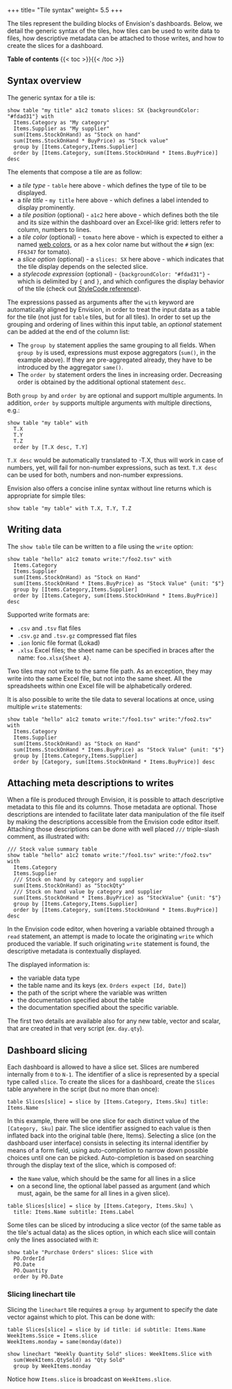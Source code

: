 +++
title= "Tile syntax"
weight= 5.5
+++

<!-- TODO: 'Tile syntax' belongs to the 'Language' section, and must be rewritten -->

The tiles represent the building blocks of Envision's dashboards. Below, we detail the generic syntax of the tiles, how tiles can be used to write data to files, how descriptive metadata can be attached to those writes, and how to create the slices for a dashboard.

**Table of contents**
{{< toc >}}{{< /toc >}}

## Syntax overview

The generic syntax for a tile is:

```envision-proto
show table "my title" a1c2 tomato slices: SX {backgroundColor: "#fdad31"} with
  Items.Category as "My category"
  Items.Supplier as "My supplier"
  sum(Items.StockOnHand) as "Stock on hand"
  sum(Items.StockOnHand * BuyPrice) as "Stock value"
  group by [Items.Category,Items.Supplier]
  order by [Items.Category, sum(Items.StockOnHand * Items.BuyPrice)] desc
```

The elements that compose a tile are as follow:

* a _tile type_ - `table` here above - which defines the type of tile to be displayed.
* a _tile title_ - `my title` here above - which defines a label intended to display prominently.
* a _tile position_ (optional) - `a1c2` here above - which defines both the tile and its size within the dashboard over an Excel-like grid: letters refer to column, numbers to lines.
* a _tile color_ (optional) - `tomato` here above - which is expected to either a named  [web colors](https://en.wikipedia.org/wiki/Web_colors), or as a hex color name but without the `#` sign (ex: `FF6347` for tomato).
* a _slice option_ (optional) - a `slices: SX` here above - which indicates that the tile display depends on the selected slice.
* a _stylecode expression_ (optional) - `{backgroundColor: "#fdad31"}` - which is delimited by `{` and `}`, and which configures the display behavior of the tile (check out [StyleCode reference](/reference/stylecode/)).

The expressions passed as arguments after the `with` keyword are automatically aligned by Envision, in order to treat the input data as a table for the tile (not just for `table` tiles, but for all tiles). In order to set up the grouping and ordering of lines within this input table, an _optional_ statement can be added at the end of the column list:

* The `group by` statement applies the same grouping to all fields. When `group by` is used, expressions must expose aggregators (`sum()`, in the example above). If they are pre-aggregated already, they have to be introduced by the aggregator `same()`.
* The `order by` statement orders the lines in increasing order. Decreasing order is obtained by the additional optional statement `desc`.

Both `group by` and `order by` are optional and support multiple arguments. In addition, `order by` supports multiple arguments with multiple directions, e.g.:

```envision-proto
show table "my table" with
  T.X
  T.Y
  T.Z
  order by [T.X desc, T.Y]
```

`T.X desc` would be automatically translated to -T.X, thus will work in case of numbers, yet, will fail for non-number expressions, such as text. `T.X desc` can be used for both, numbers and non-number expressions.

Envision also offers a concise inline syntax without line returns which is appropriate for simple tiles:

```envision-proto
show table "my table" with T.X, T.Y, T.Z
```

## Writing data

The `show table` tile can be written to a file using the `write` option:

```envision-proto
show table "hello" a1c2 tomato write:"/foo2.tsv" with
  Items.Category
  Items.Supplier
  sum(Items.StockOnHand) as "Stock on Hand"
  sum(Items.StockOnHand * Items.BuyPrice) as "Stock Value" {unit: "$"}
  group by [Items.Category,Items.Supplier]
  order by [Items.Category, sum(Items.StockOnHand * Items.BuyPrice)] desc
```

Supported write formats are:

* `.csv` and `.tsv` flat files
* `.csv.gz` and `.tsv.gz` compressed flat files
* `.ion` Ionic file format (Lokad)
* `.xlsx` Excel files; the sheet name can be specified in braces after the name: `foo.xlsx{Sheet A}`.

Two tiles may not write to the same file path. As an exception, they may write into the same Excel file, but not into the same sheet. All the spreadsheets within one Excel file will be alphabetically ordered.

It is also possible to write the tile data to several locations at once, using multiple `write` statements:

```envision-proto
show table "hello" a1c2 tomato write:"/foo1.tsv" write:"/foo2.tsv" with
  Items.Category
  Items.Supplier
  sum(Items.StockOnHand) as "Stock on Hand"
  sum(Items.StockOnHand * Items.BuyPrice) as "Stock Value" {unit: "$"}
  group by [Items.Category,Items.Supplier]
  order by [Category, sum(Items.StockOnHand * Items.BuyPrice)] desc
```

## Attaching meta descriptions to writes

When a file is produced through Envision, it is possible to attach descriptive metadata to this file and its columns. Those metadata are optional. Those descriptions are intended to facilitate later data manipulation of the file itself by making the descriptions accessible from the Envision code editor itself. Attaching those descriptions can be done with well placed `///` triple-slash comment, as illustrated with:

```envision-proto
/// Stock value summary table
show table "hello" a1c2 tomato write:"/foo1.tsv" write:"/foo2.tsv" with
  Items.Category
  Items.Supplier
  /// Stock on hand by category and supplier
  sum(Items.StockOnHand) as "StockQty"
  /// Stock on hand value by category and supplier
  sum(Items.StockOnHand * Items.BuyPrice) as "StockValue" {unit: "$"}
  group by [Items.Category,Items.Supplier]
  order by [Items.Category, sum(Items.StockOnHand * Items.BuyPrice)] desc
```

In the Envision code editor, when hovering a variable obtained through a `read` statement, an attempt is made to locate the originating `write` which produced the variable. If such originating `write` statement is found, the descriptive metadata is contextually displayed.

 The displayed information is:

* the variable data type
* the table name and its keys (ex. `Orders expect [Id, Date]`)
* the path of the script where the variable was written
* the documentation specified about the table
* the documentation specified about the specific variable.

The first two details are available also for any new table, vector and scalar, that are created in that very script (ex. `day.qty`).

## Dashboard slicing

Each dashboard is allowed to have a slice set. Slices are numbered internally from `0` to `N-1`. The identifier of a slice is represented by a special type called `slice`. To create the slices for a dashboard, create the `Slices` table anywhere in the script (but no more than once):

```envision-proto
table Slices[slice] = slice by [Items.Category, Items.Sku] title: Items.Name
```

In this example, there will be one slice for each distinct value of the `[Category, Sku]` pair. The slice identifier assigned to each value is then inflated back into the original table (here, Items). Selecting a slice (on the dashboard user interface) consists in selecting its internal identifier by means of a form field, using auto-completion to narrow down possible choices until one can be picked. Auto-completion is based on searching through the display text of the slice, which is composed of:

* the `Name` value, which should be the same for all lines in a slice
* on a second line, the optional label passed as argument (and which must, again, be the same for all lines in a given slice).

```envision-proto
table Slices[slice] = slice by [Items.Category, Items.Sku] \
  title: Items.Name subtitle: Items.Label
```

Some tiles can be sliced by introducing a slice vector (of the same table as the tile's actual data) as the slices option, in which each slice will contain only the lines associated with it:

```envision-proto
show table "Purchase Orders" slices: Slice with
  PO.OrderId
  PO.Date
  PO.Quantity
  order by PO.Date
```

### Slicing linechart tile

Slicing the `linechart` tile requires a `group by` argument to specify the date vector against which to plot. This can be done with:

```envision-proto
table Slices[slice] = slice by id title: id subtitle: Items.Name
WeekItems.Ssice = Items.slice
WeekItems.monday = same(monday(date))

show linechart "Weekly Quantity Sold" slices: WeekItems.Slice with
  sum(WeekItems.QtySold) as "Qty Sold"
  group by WeekItems.monday
```

Notice how `Items.slice` is broadcast on `WeekItems.slice`.
